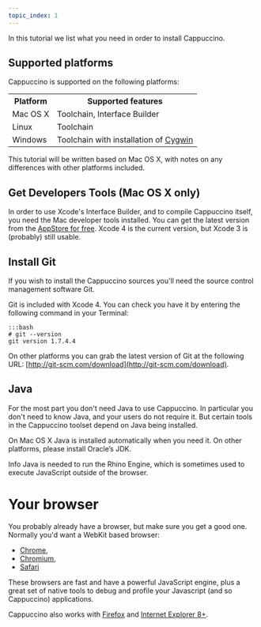 ```yaml
---
topic_index: 1
---
```


In this tutorial we list what you need in order to install Cappuccino.

## Supported platforms

Cappuccino is supported on the following platforms:

<table class="table span9">
<tbody><tr>
<th>Platform</th>
<th>Supported features</th>
</tr>
<tr>
<td>Mac OS X</td>
<td>Toolchain, Interface Builder</td>
</tr>
<tr>
<td>Linux</td>
<td>Toolchain</td>
</tr>
<tr>
<td>Windows</td>
<td>Toolchain with installation of <a href="http://cygwin.org">Cygwin</a></td>
</tr>
</tbody></table>

This tutorial will be written based on Mac OS X, with notes on any differences with other platforms included.

## Get Developers Tools (Mac OS X only)

In order to use Xcode's Interface Builder, and to compile Cappuccino itself, you need the Mac developer tools installed. You can get the latest version from the [AppStore for
free](http://itunes.apple.com/en/app/xcode/id448457090). Xcode 4 is the current version, but Xcode 3 is (probably) still usable.

## Install Git

If you wish to install the Cappuccino sources you'll need the source control management software Git.

Git is included with Xcode 4. You can check you have it by entering the following command in your Terminal:

    :::bash
    # git --version
    git version 1.7.4.4

On other platforms you can grab the latest version of Git at the following URL:
[http://git-scm.com/download](http://git-scm.com/download).

## Java

For the most part you don't need Java to use Cappuccino. In particular you don't need to know Java, and your users do not require it. But certain tools in the Cappuccino toolset depend on Java being installed.

On Mac OS X Java is installed automatically when you need it. On other platforms, please install Oracle’s JDK.

<span class="label label-info">Info</span>  Java is needed to run the Rhino Engine, which is sometimes used to execute JavaScript outside of the browser.

Your browser
============

You probably already have a browser, but make sure you get a good one. Normally you'd want a WebKit based browser:

* [Chrome](http://google.com/chrome),
* [Chromium](http://www.chromium.org/),
* [Safari](http://www.apple.com/safari/)

These browsers are fast and have a powerful JavaScript engine, plus a great set of native tools to
debug and profile your Javascript (and so Cappuccino) applications.

Cappuccino also works with [Firefox](http://www.mozilla.org/firefox/) and [Internet Explorer
8+](http://windows.microsoft.com/en-US/internet-explorer/products/ie/home).
